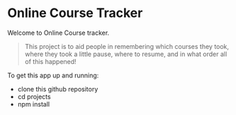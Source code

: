# Online Course Tracker

Welcome to Online Course tracker.

> This project is to aid people in remembering which courses they took,
>where they took a little pause, where to resume, and in what order all of this happened!

To get this app up and running: 
- clone this github repository
- cd projects 
- npm install
